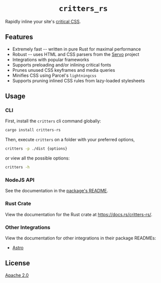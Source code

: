 <div align="center">
	<h1><code>critters_rs</code></h1>
</div>

Rapidly inline your site's [critical CSS].

## Features

- Extremely fast -- written in pure Rust for maximal performance
- Robust -- uses HTML and CSS parsers from the [Servo](https://servo.org/) project
- Integrations with popular frameworks
- Supports preloading and/or inlining critical fonts
- Prunes unused CSS keyframes and media queries
- Minifies CSS using Parcel's `lightningcss`
- Supports pruning inlined CSS rules from lazy-loaded stylesheets

## Usage

### CLI

First, install the `critters` cli command globally:

```sh
cargo install critters-rs
```

Then, execute `critters` on a folder with your preferred options,

```sh
critters -p ./dist {options}
```

or view all the possible options:

```sh
critters -h
```

### NodeJS API

See the documentation in the [package's README](./packages/critters/README.md).

### Rust Crate

View the documentation for the Rust crate at https://docs.rs/critters-rs/.

### Other Integrations

View the documentation for other integrations in their package READMEs:

- [Astro](./packages/astro/README.md)

## License

[Apache 2.0](LICENSE)

[critical css]: https://www.smashingmagazine.com/2015/08/understanding-critical-css/
